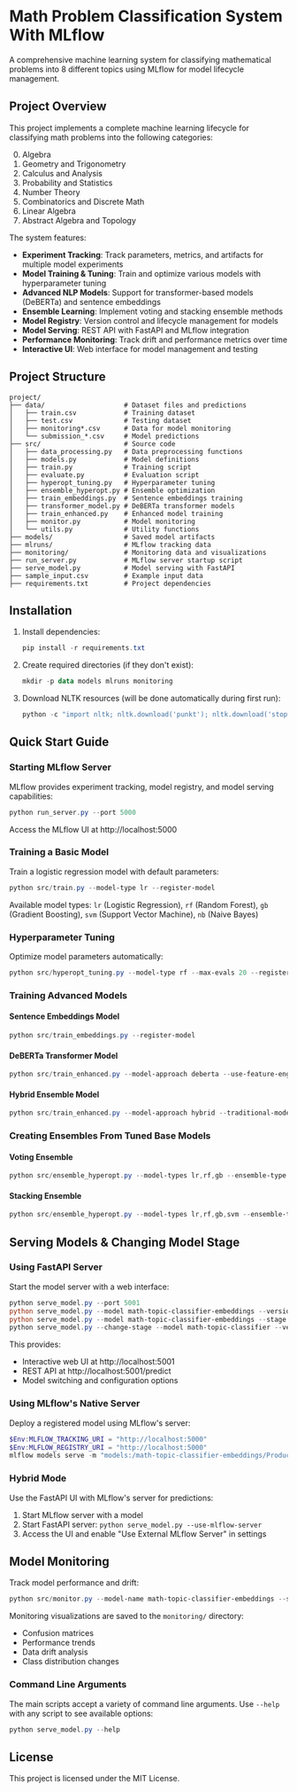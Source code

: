 # Math Problem Classification System With MLflow

A comprehensive machine learning system for classifying mathematical problems into 8 different topics using MLflow for model lifecycle management.

## Project Overview

This project implements a complete machine learning lifecycle for classifying math problems into the following categories:

0. Algebra
1. Geometry and Trigonometry
2. Calculus and Analysis
3. Probability and Statistics 
4. Number Theory
5. Combinatorics and Discrete Math
6. Linear Algebra
7. Abstract Algebra and Topology

The system features:

- **Experiment Tracking**: Track parameters, metrics, and artifacts for multiple model experiments
- **Model Training & Tuning**: Train and optimize various models with hyperparameter tuning
- **Advanced NLP Models**: Support for transformer-based models (DeBERTa) and sentence embeddings
- **Ensemble Learning**: Implement voting and stacking ensemble methods
- **Model Registry**: Version control and lifecycle management for models
- **Model Serving**: REST API with FastAPI and MLflow integration
- **Performance Monitoring**: Track drift and performance metrics over time
- **Interactive UI**: Web interface for model management and testing


## Project Structure

```
project/
├── data/                    # Dataset files and predictions
│   ├── train.csv            # Training dataset
│   ├── test.csv             # Testing dataset
│   ├── monitoring*.csv      # Data for model monitoring
│   └── submission_*.csv     # Model predictions
├── src/                     # Source code
│   ├── data_processing.py   # Data preprocessing functions
│   ├── models.py            # Model definitions
│   ├── train.py             # Training script
│   ├── evaluate.py          # Evaluation script
│   ├── hyperopt_tuning.py   # Hyperparameter tuning
│   ├── ensemble_hyperopt.py # Ensemble optimization
│   ├── train_embeddings.py  # Sentence embeddings training
│   ├── transformer_model.py # DeBERTa transformer models
│   ├── train_enhanced.py    # Enhanced model training
│   ├── monitor.py           # Model monitoring
│   └── utils.py             # Utility functions
├── models/                  # Saved model artifacts
├── mlruns/                  # MLflow tracking data
├── monitoring/              # Monitoring data and visualizations
├── run_server.py            # MLflow server startup script
├── serve_model.py           # Model serving with FastAPI
├── sample_input.csv         # Example input data
├── requirements.txt         # Project dependencies

```

## Installation

1. Install dependencies:
   ```powershell
   pip install -r requirements.txt
   ```

2. Create required directories (if they don't exist):
   ```powershell
   mkdir -p data models mlruns monitoring
   ```

3. Download NLTK resources (will be done automatically during first run):
   ```powershell
   python -c "import nltk; nltk.download('punkt'); nltk.download('stopwords'); nltk.download('wordnet')"
   ```

## Quick Start Guide

### Starting MLflow Server

MLflow provides experiment tracking, model registry, and model serving capabilities:

```powershell
python run_server.py --port 5000
```

Access the MLflow UI at http://localhost:5000

### Training a Basic Model

Train a logistic regression model with default parameters:

```powershell
python src/train.py --model-type lr --register-model
```

Available model types: `lr` (Logistic Regression), `rf` (Random Forest), `gb` (Gradient Boosting), `svm` (Support Vector Machine), `nb` (Naive Bayes)

### Hyperparameter Tuning

Optimize model parameters automatically:

```powershell
python src/hyperopt_tuning.py --model-type rf --max-evals 20 --register-model
```

### Training Advanced Models

#### Sentence Embeddings Model

```powershell
python src/train_embeddings.py --register-model
```

#### DeBERTa Transformer Model

```powershell
python src/train_enhanced.py --model-approach deberta --use-feature-engineering --feature-integration-mode hybrid --register-model
```

#### Hybrid Ensemble Model

```powershell
python src/train_enhanced.py --model-approach hybrid --traditional-models lr,rf --register-model
```

### Creating Ensembles From Tuned Base Models

#### Voting Ensemble

```powershell
python src/ensemble_hyperopt.py --model-types lr,rf,gb --ensemble-type voting --register-model
```

#### Stacking Ensemble

```powershell
python src/ensemble_hyperopt.py --model-types lr,rf,gb,svm --ensemble-type stacking --register-model
```

## Serving Models & Changing Model Stage

### Using FastAPI Server

Start the model server with a web interface:

```powershell
python serve_model.py --port 5001
python serve_model.py --model math-topic-classifier-embeddings --version 1
python serve_model.py --model math-topic-classifier-embeddings --stage Production
python serve_model.py --change-stage --model math-topic-classifier --version 1 --target-stage Production
```

This provides:
- Interactive web UI at http://localhost:5001
- REST API at http://localhost:5001/predict
- Model switching and configuration options

### Using MLflow's Native Server

Deploy a registered model using MLflow's server:

```powershell
$Env:MLFLOW_TRACKING_URI = "http://localhost:5000"
$Env:MLFLOW_REGISTRY_URI = "http://localhost:5000"
mlflow models serve -m "models:/math-topic-classifier-embeddings/Production" -p 5002 --no-conda
```

### Hybrid Mode

Use the FastAPI UI with MLflow's server for predictions:
1. Start MLflow server with a model
2. Start FastAPI server: `python serve_model.py --use-mlflow-server`
3. Access the UI and enable "Use External MLflow Server" in settings

## Model Monitoring

Track model performance and drift:

```powershell
python src/monitor.py --model-name math-topic-classifier-embeddings --stage Production --data-path data/monitoring1.csv
```

Monitoring visualizations are saved to the `monitoring/` directory:
- Confusion matrices
- Performance trends
- Data drift analysis
- Class distribution changes

### Command Line Arguments

The main scripts accept a variety of command line arguments. Use `--help` with any script to see available options:

```powershell
python serve_model.py --help
```
## License

This project is licensed under the MIT License. 
